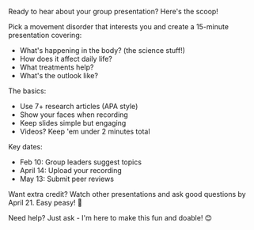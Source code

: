 Ready to hear about your group presentation? Here's the scoop!

Pick a movement disorder that interests you and create a 15-minute presentation covering:
- What's happening in the body? (the science stuff!)
- How does it affect daily life?
- What treatments help?
- What's the outlook like?

The basics:
- Use 7+ research articles (APA style)
- Show your faces when recording
- Keep slides simple but engaging
- Videos? Keep 'em under 2 minutes total

Key dates:
- Feb 10: Group leaders suggest topics
- April 14: Upload your recording
- May 13: Submit peer reviews

Want extra credit? Watch other presentations and ask good questions by April 21. Easy peasy! 🌟

Need help? Just ask - I'm here to make this fun and doable! 😊
